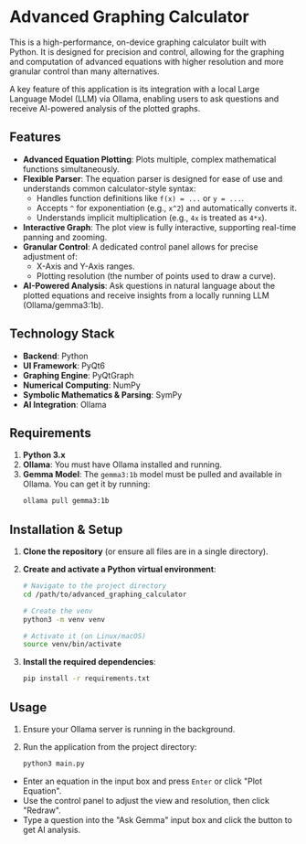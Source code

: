 # Advanced Graphing Calculator

This is a high-performance, on-device graphing calculator built with Python. It is designed for precision and control, allowing for the graphing and computation of advanced equations with higher resolution and more granular control than many alternatives.

A key feature of this application is its integration with a local Large Language Model (LLM) via Ollama, enabling users to ask questions and receive AI-powered analysis of the plotted graphs.

## Features

- **Advanced Equation Plotting**: Plots multiple, complex mathematical functions simultaneously.
- **Flexible Parser**: The equation parser is designed for ease of use and understands common calculator-style syntax:
  - Handles function definitions like `f(x) = ...` or `y = ...`.
  - Accepts `^` for exponentiation (e.g., `x^2`) and automatically converts it.
  - Understands implicit multiplication (e.g., `4x` is treated as `4*x`).
- **Interactive Graph**: The plot view is fully interactive, supporting real-time panning and zooming.
- **Granular Control**: A dedicated control panel allows for precise adjustment of:
  - X-Axis and Y-Axis ranges.
  - Plotting resolution (the number of points used to draw a curve).
- **AI-Powered Analysis**: Ask questions in natural language about the plotted equations and receive insights from a locally running LLM (Ollama/gemma3:1b).

## Technology Stack

- **Backend**: Python
- **UI Framework**: PyQt6
- **Graphing Engine**: PyQtGraph
- **Numerical Computing**: NumPy
- **Symbolic Mathematics & Parsing**: SymPy
- **AI Integration**: Ollama

## Requirements

1.  **Python 3.x**
2.  **Ollama**: You must have Ollama installed and running.
3.  **Gemma Model**: The `gemma3:1b` model must be pulled and available in Ollama. You can get it by running:
    ```sh
    ollama pull gemma3:1b
    ```

## Installation & Setup

1.  **Clone the repository** (or ensure all files are in a single directory).

2.  **Create and activate a Python virtual environment**:
    ```sh
    # Navigate to the project directory
    cd /path/to/advanced_graphing_calculator

    # Create the venv
    python3 -m venv venv

    # Activate it (on Linux/macOS)
    source venv/bin/activate
    ```

3.  **Install the required dependencies**:
    ```sh
    pip install -r requirements.txt
    ```

## Usage

1.  Ensure your Ollama server is running in the background.

2.  Run the application from the project directory:
    ```sh
    python3 main.py
    ```

-   Enter an equation in the input box and press `Enter` or click "Plot Equation".
-   Use the control panel to adjust the view and resolution, then click "Redraw".
-   Type a question into the "Ask Gemma" input box and click the button to get AI analysis.
